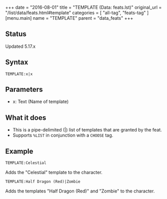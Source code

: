 +++
date = "2016-08-01"
title = "TEMPLATE (Data: feats.lst)"
original_url = "/list/data/feats.html#template"
categories = [ "all-tag", "feats-tag" ]
[menu.main]
    name = "TEMPLATE"
    parent = "data_feats"
+++

## Status

Updated 5.17.x

## Syntax

`TEMPLATE:x|x`

## Parameters

-   x: Text (Name of template)



What it does
------------

-   This is a pipe-delimited (|) list of templates that are granted by
    the feat.
-   Supports `%LIST` in conjunction with a `CHOOSE` tag.

Example
-------

`TEMPLATE:Celestial`

Adds the "Celestial" template to the character.

`TEMPLATE:Half Dragon (Red)|Zombie`

Adds the templates "Half Dragon (Red)" and "Zombie" to the character.

